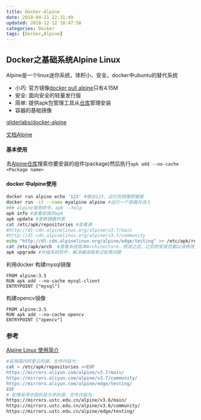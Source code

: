 ```yaml
---
title: Docker-Alpine
date: 2018-04-21 22:31:49
updated: 2018-12-12 10:47:58
categories: Docker
tags: [Docker,Alpine]
---
```


## Docker之基础系统Alpine Linux

Alpine是一个linux迷你系统，体积小、安全，docker中ubuntu的替代系统

* 小巧: 官方镜像[docker pull alpine](https://store.docker.com/images/alpine)只有4.15M
* 安全: 面向安全的轻量发行版
* 简单: 提供apk包管理工具从[仓库](https://pkgs.alpinelinux.org/packages)管理安装
* 容器的基础镜像

[gliderlabs/docker-alpine](https://github.com/gliderlabs/docker-alpine)

[文档Alpine](https://yeasy.gitbooks.io/docker_practice/content/cases/os/alpine.html)

#### 基本使用

去[Alpine仓库](https://pkgs.alpinelinux.org/packages)搜索你要安装的组件(package)然后执行`apk add --no-cache <Package name>`

#### docker 中alpine使用

```sh
docker run alpine echo '123' #输出123，运行完镜像即摧毁
docker run -it --name myalpine alpine #运行一个容器并进入
### alpine常用命令，apk --help
apk info #查看安装的apk
apk update #更新镜像列表
cat /etc/apk/repositories #查看源
#http://dl-cdn.alpinelinux.org/alpine/v3.7/main
#http://dl-cdn.alpinelinux.org/alpine/v3.7/community
echo "http://dl-cdn.alpinelinux.org/alpine/edge/testing" >> /etc/apk/repositories #添加测试源,记得apk update
cat /etc/apk/arch  #查看系统版本Architecture，修改之后，之后的安装包都以该修改后的为准
apk upgrade #升级系统软件，解决编译版本过低等问题
```

利用docker 构建mysql镜像

```
FROM alpine:3.5
RUN apk add --no-cache mysql-client
ENTRYPOINT ["mysql"]
```

构建opencv镜像

```
FROM alpine:3.5
RUN apk add --no-cache opencv
ENTRYPOINT ["opencv"]
```

### 参考

[Alpine Linux 使用简介](https://blog.csdn.net/csdn_duomaomao/article/details/76152416)

```sh
#采用国内阿里云的源，文件内容为：
cat > /etc/apk/repositories <<EOF
https://mirrors.aliyun.com/alpine/v3.7/main/
https://mirrors.aliyun.com/alpine/v3.7/community/
https://mirrors.aliyun.com/alpine/edge/testing/
EOF
# 如果采用中国科技大学的源，文件内容为：
https://mirrors.ustc.edu.cn/alpine/v3.6/main/
https://mirrors.ustc.edu.cn/alpine/v3.6/community/
https://mirrors.ustc.edu.cn/alpine/edge/testing/
```





